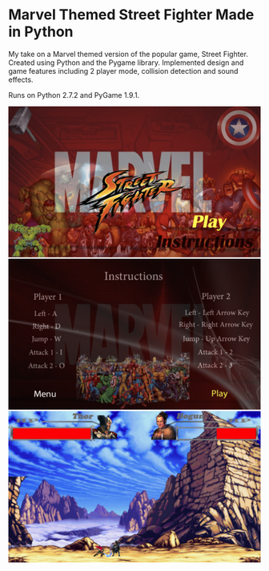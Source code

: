 # Marvel Themed Street Fighter Made in Python

My take on a Marvel themed version of the popular game, Street Fighter. Created using Python and the Pygame library. Implemented design and game features including 2 player mode, collision detection and sound effects.

Runs on Python 2.7.2 and PyGame 1.9.1.

![Screenshot](preview/street-fighter-menu.png)
![Screenshot](preview/street-fighter-controls.png)
![Screenshot](preview/street-fighter-gameplay.png)
